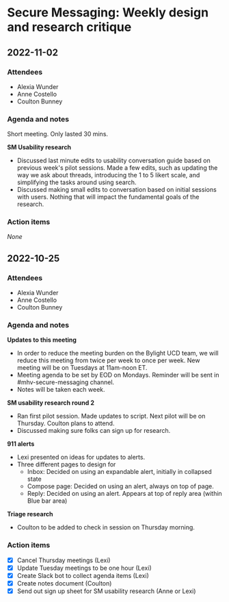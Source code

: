 # Secure Messaging: Weekly design and research critique

## 2022-11-02

### Attendees
* Alexia Wunder
* Anne Costello
* Coulton Bunney

### Agenda and notes
Short meeting. Only lasted 30 mins. 

**SM Usability research**
  * Discussed last minute edits to usability conversation guide based on previous week's pilot sessions. Made a few edits, such as updating the way we ask about threads, introducing the 1 to 5 likert scale, and simplifying the tasks around using search. 
  * Discussed making small edits to conversation based on initial sessions with users. Nothing that will impact the fundamental goals of the research.

### Action items
*None*

## 2022-10-25

### Attendees
* Alexia Wunder
* Anne Costello
* Coulton Bunney

### Agenda and notes

**Updates to this meeting**
* In order to reduce the meeting burden on the Bylight UCD team, we will reduce this meeting from twice per week to once per week. New meeting will be on Tuesdays at 11am-noon ET.
* Meeting agenda to be set by EOD on Mondays. Reminder will be sent in #mhv-secure-messaging channel. 
* Notes will be taken each week. 

**SM usability research round 2**
* Ran first pilot session. Made updates to script. Next pilot will be on Thursday. Coulton plans to attend. 
* Discussed making sure folks can sign up for research. 

**911 alerts**
* Lexi presented on ideas for updates to alerts. 
* Three different pages to design for
  * Inbox: Decided on using an expandable alert, initially in collapsed state
  * Compose page: Decided on using an alert, always on top of page. 
  * Reply: Decided on using an alert. Appears at top of reply area (within Blue bar area)

**Triage research** 
* Coulton to be added to check in session on Thursday morning.

### Action items
* [x] Cancel Thursday meetings (Lexi) 
* [x] Update Tuesday meetings to be one hour (Lexi)
* [x] Create Slack bot to collect agenda items (Lexi)
* [x] Create notes document (Coulton)
* [x] Send out sign up sheet for SM usability research (Anne or Lexi)
